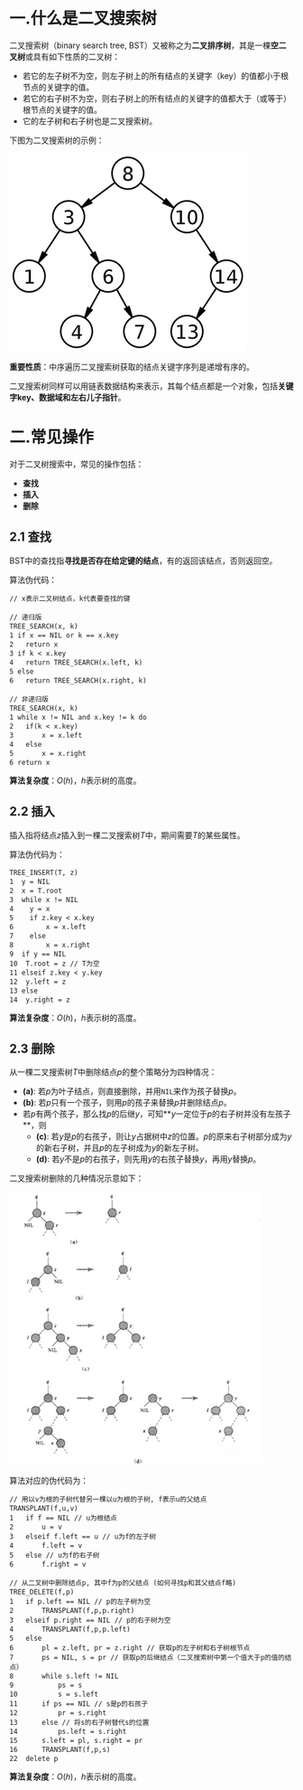 # 一.什么是二叉搜索树

二叉搜索树（binary search tree, BST）又被称之为**二叉排序树**，其是一棵**空二叉树**或具有如下性质的二叉树：

- 若它的左子树不为空，则左子树上的所有结点的关键字（key）的值都小于根节点的关键字的值。
- 若它的右子树不为空，则右子树上的所有结点的关键字的值都大于（或等于）根节点的关键字的值。
- 它的左子树和右子树也是二叉搜索树。

下图为二叉搜索树的示例：

![二叉搜索树](images/二叉搜索树.png)

**重要性质**：中序遍历二叉搜索树获取的结点关键字序列是递增有序的。

二叉搜索树同样可以用链表数据结构来表示，其每个结点都是一个对象，包括**关键字key、数据域和左右儿子指针**。

# 二.常见操作

对于二叉树搜索中，常见的操作包括：

- **查找**
- **插入**
- **删除**

## 2.1 查找

BST中的查找指**寻找是否存在给定键的结点**，有的返回该结点，否则返回空。

算法伪代码：

```
// x表示二叉树结点，k代表要查找的键

// 递归版
TREE_SEARCH(x, k)
1 if x == NIL or k == x.key
2 	return x
3 if k < x.key
4 	return TREE_SEARCH(x.left, k)
5 else
6	return TREE_SEARCH(x.right, k)

// 非递归版
TREE_SEARCH(x, k)
1 while x != NIL and x.key != k do
2 	if(k < x.key)
3 		x = x.left
4 	else
5 		x = x.right
6 return x
```

**算法复杂度**：$O(h)$，$h$表示树的高度。

## 2.2 插入

插入指将结点$z$插入到一棵二叉搜索树$T$中，期间需要$T$的某些属性。

算法伪代码为：

```
TREE_INSERT(T, z)
1  y = NIL
2  x = T.root
3  while x != NIL
4 	 y = x
5 	 if z.key < x.key
6 		 x = x.left
7 	 else
8		 x = x.right
9  if y == NIL
10 	T.root = z // T为空
11 elseif z.key < y.key
12 	y.left = z
13 else
14 	y.right = z
```

**算法复杂度**：$O(h)$，$h$表示树的高度。

## 2.3 删除

从一棵二叉搜索树$T$中删除结点$p$的整个策略分为四种情况：

- **(a)**: 若$p$为叶子结点，则直接删除，并用`NIL`来作为孩子替换$p$。
- **(b)**: 若$p$只有一个孩子，则用$p$的孩子来替换$p$并删除结点$p$。
- 若$p$有两个孩子，那么找$p$的后继$y$，可知**$y$一定位于$p$的右子树并没有左孩子**，则
  - **(c)**: 若$y$是$p$的右孩子，则让$y$占据树中$z$的位置。$p$的原来右子树部分成为$y$的新右子树，并且$p$的左子树成为$y$的新左子树。
  - **(d)**: 若$y$不是$p$的右孩子，则先用$y$的右孩子替换$y$，再用$y$替换$p$。

二叉搜索树删除的几种情况示意如下：

<img src="images/二叉搜索树的删除.png" alt="二叉搜索树的删除" style="zoom:80%;" />



算法对应的伪代码为：

```
// 用以v为根的子树代替另一棵以u为根的子树, f表示u的父结点
TRANSPLANT(f,u,v)
1	if f == NIL // u为根结点
2		u = v
3	elseif f.left == u // u为f的左子树
4		f.left = v
5 	else // u为f的右子树
6		f.right = v

// 从二叉树中删除结点p, 其中f为p的父结点 (如何寻找p和其父结点f略)
TREE_DELETE(f,p)
1	if p.left == NIL // p的左子树为空
2 		TRANSPLANT(f,p,p.right)
3	elseif p.right == NIL // p的右子树为空
4 		TRANSPLANT(f,p,p.left)
5 	else
6 		pl = z.left, pr = z.right // 获取p的左子树和右子树根节点
7		ps = NIL, s = pr // 获取p的后继结点（二叉搜索树中第一个值大于p的值的结点）
8		while s.left != NIL
9			ps = s
10			s = s.left
11		if ps == NIL // s是p的右孩子
12			pr = s.right
13		else // 将s的右子树替代s的位置
14			ps.left = s.right
15		s.left = pl, s.right = pr
16		TRANSPLANT(f,p,s)
22	delete p
```

**算法复杂度**：$O(h)$，$h$表示树的高度。


